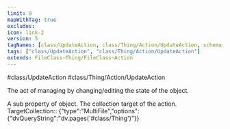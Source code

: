 ```yaml
---
limit: 9
mapWithTag: true
excludes:
icon: link-2
version: 5
tagNames: [class/UpdateAction, class/Thing/Action/UpdateAction, schema-org/UpdateAction]
tags: ["class/UpdateAction", "class/Thing/Action/UpdateAction"]
extends: FileClass~Thing/FileClass~Action
---
```


#class/UpdateAction
#class/Thing/Action/UpdateAction


The act of managing by changing/editing the state of the object.


A sub property of object. The collection target of the action.
TargetCollection:: {"type":"MultiFile","options":{"dvQueryString":"dv.pages('#class/Thing')"}}
